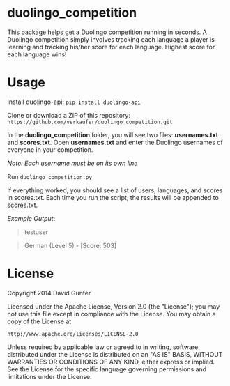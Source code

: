 duolingo_competition
====================

This package helps get a Duolingo competition running in seconds. A Duolingo competition simply involves tracking each language a player is learning and tracking his/her score for each language. Highest score for each language wins!

Usage
============
Install duolingo-api: `pip install duolingo-api`

Clone or download a ZIP of this repository:
 `https://github.com/verkaufer/duolingo_competition.git`

In the **duolingo_competition** folder, you will see two files: **usernames.txt** and **scores.txt**. Open **usernames.txt** and enter the Duolingo usernames of everyone in your competition. 

*Note: Each username must be on its own line*

Run `duolingo_competition.py` 

If everything worked, you should see a list of users, languages, and scores in scores.txt. Each time you run the script, the results will be appended to scores.txt.

*Example Output*:
> testuser

> German (Level 5) - [Score: 503]


License
===
Copyright 2014 David Gunter

Licensed under the Apache License, Version 2.0 (the "License");
you may not use this file except in compliance with the License.
You may obtain a copy of the License at

    http://www.apache.org/licenses/LICENSE-2.0

Unless required by applicable law or agreed to in writing, software
distributed under the License is distributed on an "AS IS" BASIS,
WITHOUT WARRANTIES OR CONDITIONS OF ANY KIND, either express or implied.
See the License for the specific language governing permissions and
limitations under the License.